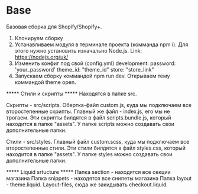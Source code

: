 # Base
Базовая сборка для Shopify/Shopify+.
1. Клонируем сборку
2. Устанавливаем модуля в терминале проекта (комманда npm i). Для этого нужно установить изначально Node.js. Link: https://nodejs.org/uk/
3. Изменить конфиг под свой (config.yml) 
  development:
    password: 'your_password'
    theme_id: "theme_id"
    store: "store_link"
4. Запускаем сборку коммандой npm run dev. Открываем тему коммандой theme open.

***** Стили и скрипты *****
Находятся в папке src. 

Скрипты - src/scripts. Обертка-файл custom.js, куда мы подключаем все второстепенные скрипты. Главный же файл - index.js, его мы не трогаем.
Эти скрипты билдятся в файл scripts.bundle.js, который 
находится в папке "assets". У папке scripts можно создавать свои дополнительные папки.

Стили - src/styles. Главный файл custom.scss, куда мы подключаем все второстепенные стили. Эти стили билдятся в файл styles.css, который 
находится в папке "assets". У папке styles можно создавать свои дополнительные папки.


***** Liquid srtucture *****
Папка section - находятся все секции магазина
Папка snippets - находятся все снипеты магазина
Папка layout - theme.liquid. Layout-files, сюда же закидывать checkout.liquid.
